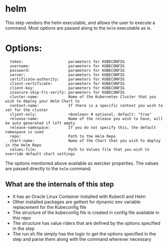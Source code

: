 # helm
This step vendors the helm executable, and allows the user to execute a
command. Most options are passed along to the `helm` executable as is.

# Options:

      token:                    parameters for KUBECONFIG
      username:                 parameters for KUBECONFIG
      password:                 parameters for KUBECONFIG
      server:                   parameters for KUBECONFIG
      certificate-authority:    parameters for KUBECONFIG
      client-certificate:       parameters for KUBECONFIG
      client-key:               parameters for KUBECONFIG
      insecure-skip-tls-verify: parameters for KUBECONFIG
      cluster-name:             Name of the Kubernetes Cluster that you wish to deploy your Helm Chart to 
      context-name:             If there is a specific context you wish to set for the cluster
      client-only:              <boolean> # optional, default: "true"
      release-name:             Name of the release you wish to have, will be auto generated if left empty 
      release-namespace:        If you do not specify this, the default namespace is used
      repo:                     Path to the Helm Repo
      chart-name:               Name of the Chart that you wish to deploy in the Helm Repo
      values-file:              Path to Values file that you wish to override default chart settings
      
The options mentioned above available as wercker properties. 
The values are passed directly to the `helm` command. 

## What are the internals of this step
 * It has an Oracle Linux Container installed with Kubectl and Helm 
 * Other installed packages are gettext for dynamic env variable replacement for the Kubeconfig file
 * The structure of the kubeconfig file is created in config file available in this repo 
 * The structure has value riders that are defined by the options specified in the step 
 * The run.sh file simply has the logic to get the options specified in the step and parse them along with the command wherever necessary 

